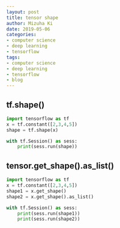 ```yaml
---
layout: post
title: tensor shape
author: Mizuha Ki
date: 2019-05-06
categories:
- computer science
- deep learning
- tensorflow
tags:
- computer science
- deep learning
- tensorflow
- blog
---
```


## tf.shape()
```python
import tensorflow as tf
x = tf.constant([2,3,4,5])
shape = tf.shape(x)

with tf.Session() as sess:
	print(sess.run(shape))
```

## tensor.get_shape().as_list()
```python
import tensorflow as tf
x = tf.constant([2,3,4,5])
shape1 = x.get_shape()
shape2 = x.get_shape().as_list()

with tf.Session() as sess:
	print(sess.run(shape1))
	print(sess.run(shape2))
```

